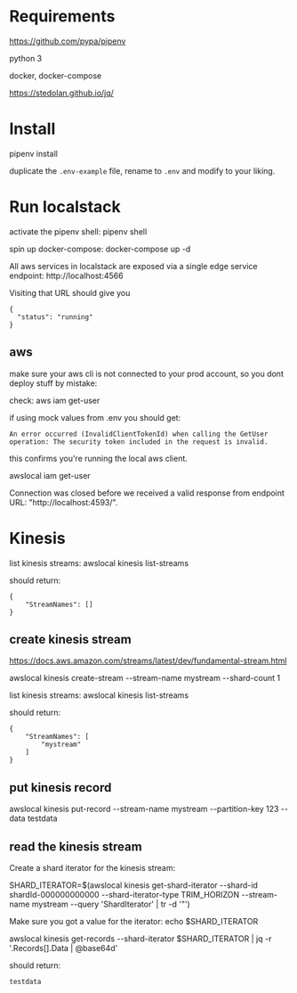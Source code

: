 # Requirements
https://github.com/pypa/pipenv

python 3

docker, docker-compose

https://stedolan.github.io/jq/

# Install
pipenv install

duplicate the `.env-example` file, rename to `.env` and modify to your liking.

# Run localstack
activate the pipenv shell:
pipenv shell

spin up docker-compose:
docker-compose up -d

All aws services in localstack are exposed via a single edge service endpoint:
http://localhost:4566

Visiting that URL should give you
```
{
  "status": "running"
}
```

## aws
make sure your aws cli is not connected to your prod account, so you dont deploy stuff by mistake:

check:
aws iam get-user

if using mock values from .env you should get:
```
An error occurred (InvalidClientTokenId) when calling the GetUser operation: The security token included in the request is invalid.
```
this confirms you're running the local aws client.


awslocal iam get-user

Connection was closed before we received a valid response from endpoint URL: "http://localhost:4593/".

# Kinesis
list kinesis streams:
awslocal kinesis list-streams

should return:
```
{
    "StreamNames": []
}
```

## create kinesis stream

https://docs.aws.amazon.com/streams/latest/dev/fundamental-stream.html

awslocal kinesis create-stream --stream-name mystream --shard-count 1

list kinesis streams:
awslocal kinesis list-streams

should return:
```
{
    "StreamNames": [
        "mystream"
    ]
}
```

<!-- awslocal kinesis describe-stream --stream-name mystream -->

## put kinesis record

awslocal kinesis put-record --stream-name mystream --partition-key 123 --data testdata

## read the kinesis stream

Create a shard iterator for the kinesis stream:

SHARD_ITERATOR=$(awslocal kinesis get-shard-iterator --shard-id shardId-000000000000 --shard-iterator-type TRIM_HORIZON --stream-name mystream --query 'ShardIterator'  | tr -d '"')

Make sure you got a value for the iterator:
echo $SHARD_ITERATOR

awslocal kinesis get-records --shard-iterator $SHARD_ITERATOR | jq -r '.Records[].Data | @base64d'

should return:
```
testdata
```
